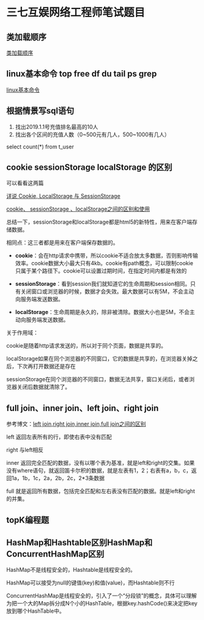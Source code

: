 # 三七互娱网络工程师笔试题目

## 类加载顺序

[类加载顺序](https://github.com/acqierement/interviewQuestion/blob/master/Java%E7%9B%B8%E5%85%B3/java%E7%B1%BB%E5%8A%A0%E8%BD%BD%E9%A1%BA%E5%BA%8F.md)

## linux基本命令 top free df du tail ps grep

[linux基本命令](https://github.com/acqierement/interviewQuestion/blob/master/%E6%93%8D%E4%BD%9C%E7%B3%BB%E7%BB%9F/linux%E5%91%BD%E4%BB%A4.md)

## 根据情景写sql语句

1. 找出2019.1.1号充值排名最高的10人
2. 找出各个区间的充值人数（0~500元有几人，500~1000有几人）

select count(*) from t_user 

## cookie sessionStorage localStorage 的区别

可以看看这两篇

[详说 Cookie, LocalStorage 与 SessionStorage](https://segmentfault.com/a/1190000002723469)

[cookie、 sessionStorage 、localStorage之间的区别和使用](https://www.cnblogs.com/zhengyeye/p/5619506.html)

总结一下，sessionStorage和localStorage都是html5的新特性，用来在客户端存储数据。

相同点：这三者都是用来在客户端保存数据的。

- **cookie**：会在http请求中携带，所以cookie不适合放太多数据，否则影响传输效率。cookie数据大小最大只有4kb。cookie有path概念，可以限制cookie只属于某个路径下。cookie可以设置过期时间，在指定时间内都是有效的

- **sessionStorage**：看到session我们就知道它的生命周期和session相同。只有关闭窗口或浏览器的时候，数据才会失效。最大数据可以有5M，不会主动向服务端发送数据。

- **localStorage**：生命周期是永久的，除非被清除。数据大小也是5M，不会主动向服务端发送数据。

关于作用域：

cookie是随着http请求发送的，所以对于同个页面，数据是共享的。

localStorage如果在同个浏览器的不同窗口，它的数据是共享的，在浏览器关掉之后，下次再打开数据还是存在

sessionStorage在同个浏览器的不同窗口，数据无法共享，窗口关闭后，或者浏览器关闭后数据就清除了。

## full join、inner join、left join、right join

参考博文：[left join,right join,inner join,full join之间的区别](https://www.cnblogs.com/lijingran/p/9001302.html)

left 返回左表所有的行，即使右表中没有匹配

right 与left相反

inner 返回完全匹配的数据，没有以哪个表为基准，就是left和right的交集。如果没有where语句，就返回笛卡尔积的数据，就是左表有1，2；右表有a，b，c，返回1a，1b，1c，2a，2b，2c，2*3条数据

full 就是返回所有数据，包括完全匹配和左右表没有匹配的数据。就是left和right的并集。

## topK编程题





## HashMap和Hashtable区别HashMap和ConcurrentHashMap区别

HashMap不是线程安全的，Hashtable是线程安全的。

HashMap可以接受为null的键值(key)和值(value)，而Hashtable则不行

ConcurrentHashMap是线程安全的，引入了一个“分段锁”的概念，具体可以理解为把一个大的Map拆分成N个小的HashTable，根据key.hashCode()来决定把key放到哪个HashTable中。

